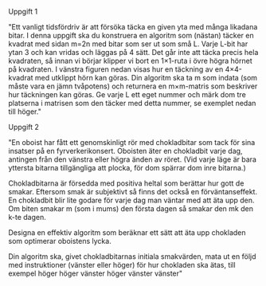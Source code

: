 Uppgift 1

"Ett vanligt tidsfördriv är att försöka täcka en given yta med många likadana bitar. 
I denna uppgift ska du konstruera en algoritm som (nästan) täcker en kvadrat med sidan m=2n med bitar som ser ut som små L. 
Varje L-bit har ytan 3 och kan vridas och läggas på 4 sätt. Det går inte att täcka precis hela kvadraten, så innan vi börjar 
klipper vi bort en 1×1-ruta i övre högra hörnet på kvadraten. I vänstra figuren nedan visas hur en täckning av en 4×4-kvadrat 
med utklippt hörn kan göras. Din algoritm ska ta m som indata (som måste vara en jämn tvåpotens) och returnera 
en m×m-matris som beskriver hur täckningen kan göras. Ge varje L ett eget nummer och märk dom tre platserna i matrisen 
som den täcker med detta nummer, se exemplet nedan till höger."

Uppgift 2

"En oboist har fått ett genomskinligt rör med chokladbitar som tack för sina insatser på en fyrverkerikonsert. 
Oboisten äter en chokladbit varje dag, antingen från den vänstra eller högra änden av röret. 
(Vid varje läge är bara yttersta bitarna tillgängliga att plocka, för dom spärrar dom inre bitarna.)

Chokladbitarna är försedda med positiva heltal som berättar hur gott de smakar. 
Eftersom smak är subjektivt så finns det också en förväntanseffekt. 
En chokladbit blir lite godare för varje dag man väntar med att äta upp den. 
Om biten smakar m (som i mums) den första dagen så smakar den mk den k-te dagen.

Designa en effektiv algoritm som beräknar ett sätt att äta upp chokladen som optimerar oboistens lycka.

Din algoritm ska, givet chokladbitarnas initiala smakvärden, mata ut en följd med instruktioner (vänster eller höger) 
för hur chokladen ska ätas, till exempel höger höger vänster höger vänster vänster"
